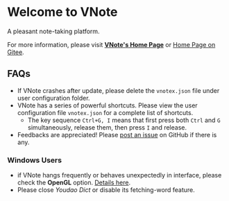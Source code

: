 # Welcome to VNote
A pleasant note-taking platform.

For more information, please visit [**VNote's Home Page**](https://vnotex.github.io/vnote) or [Home Page on Gitee](https://tamlok.gitee.io/vnote).

## FAQs
* If VNote crashes after update, please delete the `vnotex.json` file under user configuration folder.
* VNote has a series of powerful shortcuts. Please view the user configuration file `vnotex.json` for a complete list of shortcuts.
    * The key sequence `Ctrl+G, I` means that first press both `Ctrl` and `G` simultaneously, release them, then press `I` and release.
* Feedbacks are appreciated! Please [post an issue](https://github.com/vnotex/vnote/issues) on GitHub if there is any.

### Windows Users
* if VNote hangs frequently or behaves unexpectedly in interface, please check the **OpenGL** option. [Details here](https://github.com/vnotex/vnote/issues/853).
* Please close *Youdao Dict* or disable its fetching-word feature.
